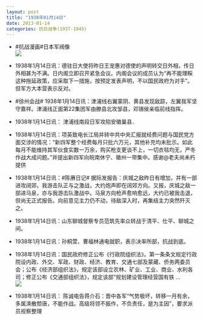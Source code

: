 ```yaml
---
layout: post
title: "1938年01月14日"
date: 2013-01-14
categories: 抗日战争(1937-1945)
---
```


<meta name="referrer" content="no-referrer" />

- #抗战漫画#日本军阀像 <br/><img src="https://ww4.sinaimg.cn/large/aca367d8jw1e0tfwyeo0ij.jpg" />

- 1938年1月14日讯：德驻日大使将昨日王宠惠对德使的声明转交日外相，传日外相甚为不满。日内阁立即召开紧急会议。内阁会议的成员认为“再不能理睬这种拖延政策，应采取下一措施，按预定发表声明，不以国民政府为对手”。但军方大本营表示反对。 

- #徐州会战# 1938年1月14日讯：津浦线右翼蒙阴、黄县发现敌踪，左翼我军坚守嘉祥。津浦线正面第22集团军由滕县北攻邹县，邓锡侯亲临前线指挥。 

- 1938年1月14日讯： 津浦线南段日军攻陷安徽巢县． 

- 1938年1月14日讯：项英致电长江局并转中共中央汇报就经费问题与国民党方面交涉的情况：“新四军整个经费每月只批六万元，其他补充均未批示。如此每月不能维持其军伙食实数一万余，购买枪支更谈不上，一切衣毯均无，严冬作战大成问题。”并提出新四军向皖南休宁、徽州一带集中。感谢@老夫尚未朽 提供 

- 1938年1月14日讯：#陈赓日记# 据际发报告：庆城之敌昨日有增加，并有一部进攻阔郊，我游击队正与之激战，大约炮声即在阔郊方向。又报，庆城之敌一部进马泉，亦与我游击队激战中。马泉方向枪声愈响愈远，大约已被我击退，但尚无正式报告。向前意见主力仍不动，待敌深入时，再集结主力突然歼灭之。 

- 1938年1月14日讯：山东聊城督察专员范筑先率众转战于清平、仕平、聊城之间。 

- 1938年1月14日讯：孙桐萱、曹福林通电就职，表示决率所部，抗战到底。 

- 1938年1月14日讯：国民政府修正公布《行政院组织法》。第一条条文规定行政院设内政、外交、军政、财政、经济、教育、交通七部及蒙藏、侨务两委员会；公布《经济部组织法》，规定该部设立农林、矿业、工业、商业、水利各司；修正公布《交通部组织法》，规定该部“规划建设管理经营国有铁 ...  <br/><img src="https://ww3.sinaimg.cn/large/aca367d8jw1e0srmkhjwbj.jpg" />

- 1938年1月14日讯： 陈诚电告蒋介石：晋中各军“气势极坏，转移一月有余，多属涣散颓唐，不能作战。高级将领不振作，不负责任，是为主因”，要求派员视察整理 

